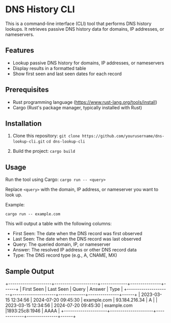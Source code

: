 # DNS History CLI

This is a command-line interface (CLI) tool that performs DNS history lookups. It retrieves passive DNS history data for domains, IP addresses, or nameservers.

## Features

- Lookup passive DNS history for domains, IP addresses, or nameservers
- Display results in a formatted table
- Show first seen and last seen dates for each record

## Prerequisites

- Rust programming language (https://www.rust-lang.org/tools/install)
- Cargo (Rust's package manager, typically installed with Rust)

## Installation

1. Clone this repository:
`git clone https://github.com/yourusername/dns-lookup-cli.git`
`cd dns-lookup-cli`

2. Build the project:
`cargo build`

## Usage

Run the tool using Cargo:
`cargo run -- <query>`

Replace `<query>` with the domain, IP address, or nameserver you want to look up.

Example:

`cargo run -- example.com`

This will output a table with the following columns:
- First Seen: The date when the DNS record was first observed
- Last Seen: The date when the DNS record was last observed
- Query: The queried domain, IP, or nameserver
- Answer: The resolved IP address or other DNS record data
- Type: The DNS record type (e.g., A, CNAME, MX)

## Sample Output
+---------------------+---------------------+-------------+---------------+------+
| First Seen          | Last Seen           | Query       | Answer        | Type |
+---------------------+---------------------+-------------+---------------+------+
| 2023-03-15 12:34:56 | 2024-07-20 09:45:30 | example.com | 93.184.216.34 | A    |
| 2023-03-15 12:34:56 | 2024-07-20 09:45:30 | example.com |1893:25c8:1946 | AAAA |
+---------------------+---------------------+-------------+---------------+------+
